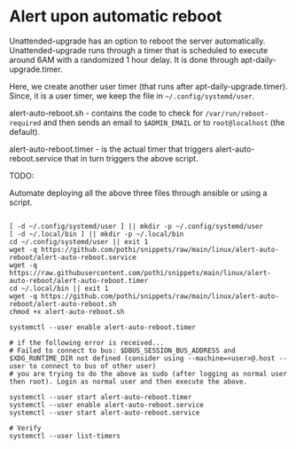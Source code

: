 # Alert upon automatic reboot

Unattended-upgrade has an option to reboot the server automatically. Unattended-upgrade runs through a timer that is scheduled to execute around 6AM with a randomized 1 hour delay. It is done through apt-daily-upgrade.timer.

Here, we create another user timer (that runs after apt-daily-upgrade.timer). Since, it is a user timer, we keep the file in `~/.config/systemd/user`.

alert-auto-reboot.sh - contains the code to check for `/var/run/reboot-required` and then sends an email to `$ADMIN_EMAIL` or to `root@localhost` (the default).

alert-auto-reboot.timer - is the actual timer that triggers alert-auto-reboot.service that in turn triggers the above script.

TODO:

Automate deploying all the above three files through ansible or using a script.

```

[ -d ~/.config/systemd/user ] || mkdir -p ~/.config/systemd/user
[ -d ~/.local/bin ] || mkdir -p ~/.local/bin
cd ~/.config/systemd/user || exit 1
wget -q https://github.com/pothi/snippets/raw/main/linux/alert-auto-reboot/alert-auto-reboot.service
wget -q https://raw.githubusercontent.com/pothi/snippets/main/linux/alert-auto-reboot/alert-auto-reboot.timer
cd ~/.local/bin || exit 1
wget -q https://github.com/pothi/snippets/raw/main/linux/alert-auto-reboot/alert-auto-reboot.sh
chmod +x alert-auto-reboot.sh

systemctl --user enable alert-auto-reboot.timer

# if the following error is received...
# Failed to connect to bus: $DBUS_SESSION_BUS_ADDRESS and $XDG_RUNTIME_DIR not defined (consider using --machine=<user>@.host --user to connect to bus of other user)
# you are trying to do the above as sudo (after logging as normal user then root). Login as normal user and then execute the above.

systemctl --user start alert-auto-reboot.timer
systemctl --user enable alert-auto-reboot.service
systemctl --user start alert-auto-reboot.service

# Verify
systemctl --user list-timers

```
